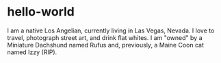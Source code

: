 hello-world
==============

I am a native Los Angelian, currently living in Las Vegas, Nevada. I love to travel, photograph street art, and drink flat whites. I am "owned" by a Miniature Dachshund named Rufus and, previously, a Maine Coon cat named Izzy (RIP).
